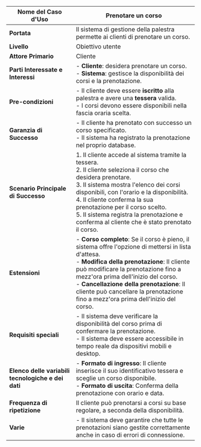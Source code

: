 
| **Nome del Caso d'Uso**              | Prenotare un corso                                 |
|--------------------------------------|----------------------------------------------------|
| **Portata**                          | Il sistema di gestione della palestra permette ai clienti di prenotare un corso. |
| **Livello**                          | Obiettivo utente                                   |
| **Attore Primario**                  | Cliente                                            |
| **Parti Interessate e Interessi**    | - **Cliente**: desidera prenotare un corso.<br> - **Sistema**: gestisce la disponibilità dei corsi e la prenotazione. |
| **Pre-condizioni**                   | - Il cliente deve essere **iscritto** alla palestra e avere una **tessera** valida.<br> - I corsi devono essere disponibili nella fascia oraria scelta. |
| **Garanzia di Successo**             | - Il cliente ha prenotato con successo un corso specificato.<br> - Il sistema ha registrato la prenotazione nel proprio database. |
| **Scenario Principale di Successo**  | 1. Il cliente accede al sistema tramite la tessera.<br> 2. Il cliente seleziona il corso che desidera prenotare.<br> 3. Il sistema mostra l'elenco dei corsi disponibili, con l'orario e la disponibilità.<br> 4. Il cliente conferma la sua prenotazione per il corso scelto.<br> 5. Il sistema registra la prenotazione e conferma al cliente che è stato prenotato il corso. |
| **Estensioni**                       | - **Corso completo**: Se il corso è pieno, il sistema offre l'opzione di mettersi in lista d'attesa.<br> - **Modifica della prenotazione**: Il cliente può modificare la prenotazione fino a mezz'ora prima dell'inizio del corso.<br> - **Cancellazione della prenotazione**: Il cliente può cancellare la prenotazione fino a mezz'ora prima dell'inizio del corso. |
| **Requisiti speciali**               | - Il sistema deve verificare la disponibilità del corso prima di confermare la prenotazione.<br> - Il sistema deve essere accessibile in tempo reale da dispositivi mobili e desktop. |
| **Elenco delle variabili tecnologiche e dei dati** | - **Formato di ingresso**: Il cliente inserisce il suo identificativo tessera e sceglie un corso disponibile.<br> - **Formato di uscita**: Conferma della prenotazione con orario e data. |
| **Frequenza di ripetizione**         | Il cliente può prenotarsi a corsi su base regolare, a seconda della disponibilità. |
| **Varie**                            | - Il sistema deve garantire che tutte le prenotazioni siano gestite correttamente anche in caso di errori di connessione. |
